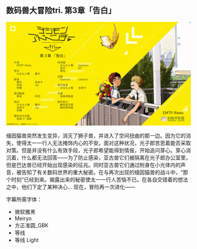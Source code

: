 ## 数码兽大冒险tri. 第3章「告白」

![](./poster.jpg)


缅因猫兽突然发生变异，消灭了狮子兽，并进入了空间扭曲的那一边。因为它的消失，使得太一一行人无法掩饰内心的不安。面对这种状况，光子郎苦思着能否采取对策。但是并没有什么有效手段，光子郎希望能得到情报，开始追问芽心。芽心消沉着，什么都无法回答——为了防止感染，亚古兽它们被隔离在光子郎办公室里，但是巴达兽已经开始出现感染的征兆。同时亚古兽它们通过附身在小光体内的声音，被告知了有关数码世界的重大秘密。在与再次出现的缅因猫兽的战斗中，“那个时刻”已经到来。揭露出来的秘密使太一一行人苦恼不已。在各自交错着的想法之中，他们下定了某种决心…
现在，冒险再一次进化——

字幕所需字体：
- 微软雅黑
- Meiryo
- 方正准圆_GBK
- 等线
- 等线 Light